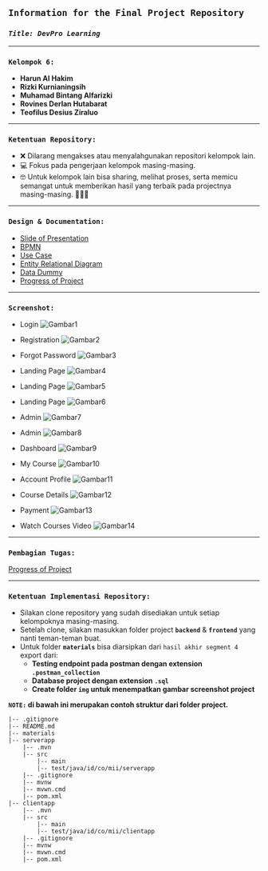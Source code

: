 ## **`Information for the Final Project Repository`**

### **_`Title: DevPro Learning`_**

---

### **`Kelompok 6:`**

- **Harun Al Hakim**
- **Rizki Kurnianingsih**
- **Muhamad Bintang Alfarizki**
- **Rovines Derlan Hutabarat**
- **Teofilus Desius Ziraluo**

---

### **`Ketentuan Repository:`**

- ❌ Dilarang mengakses atau menyalahgunakan repositori kelompok lain.
- 💻 Fokus pada pengerjaan kelompok masing-masing.
- 🤓 Untuk kelompok lain bisa sharing, melihat proses, serta memicu semangat untuk memberikan hasil yang terbaik pada projectnya masing-masing. 💪💪💪

---

### **`Design & Documentation:`**

- [Slide of Presentation](https://docs.google.com/presentation/d/1vBsycABDKSVW2u49wU9D6zn2jmZ2d-u1Ln8aIn8jeeM/edit?usp=sharing)
- [BPMN](https://drive.google.com/file/d/1btRCx5kGTLytgNJkzdVQE_1vDcpShWq-/view?usp=sharing)
- [Use Case](https://drive.google.com/file/d/1btRCx5kGTLytgNJkzdVQE_1vDcpShWq-/view?usp=sharing)
- [Entity Relational Diagram](https://drive.google.com/file/d/1btRCx5kGTLytgNJkzdVQE_1vDcpShWq-/view?usp=sharing)
- [Data Dummy](https://docs.google.com/spreadsheets/d/1ydZpEoqUuwcYv1IFHPfIrQ0GB3hgGPOUd-sXmQGy9HQ/edit?usp=sharing)
- [Progress of Project](https://docs.google.com/spreadsheets/d/19E78qnOJODgxfsP4NqAyg3y5IwQ_nZCxiMKqyV_5gkY/edit?usp=sharing)

---

### **`Screenshot:`**

- Login
  ![Gambar1](materials/img/image12.jpg)

- Registration
  ![Gambar2](materials/img/image13.jpg)

- Forgot Password
  ![Gambar3](materials/img/image14.jpg)

- Landing Page
  ![Gambar4](materials/img/image1.png)

- Landing Page
  ![Gambar5](materials/img/image2.jpg)

- Landing Page
  ![Gambar6](materials/img/image3.jpg)

- Admin
  ![Gambar7](materials/img/image4.jpg)

- Admin
  ![Gambar8](materials/img/image5.jpg)

- Dashboard
  ![Gambar9](materials/img/image6.jpg)

- My Course
  ![Gambar10](materials/img/image7.jpg)

- Account Profile
  ![Gambar11](materials/img/image8.jpg)

- Course Details
  ![Gambar12](materials/img/image9.jpg)

- Payment
  ![Gambar13](materials/img/image10.jpg)

- Watch Courses Video
  ![Gambar14](materials/img/image11.jpg)

---

### **`Pembagian Tugas:`**

[Progress of Project](https://docs.google.com/spreadsheets/d/19E78qnOJODgxfsP4NqAyg3y5IwQ_nZCxiMKqyV_5gkY/edit?usp=sharing)

---

### **`Ketentuan Implementasi Repository:`**

- Silakan clone repository yang sudah disediakan untuk setiap kelompoknya masing-masing.
- Setelah clone, silakan masukkan folder project **`backend`** & **`frontend`** yang nanti teman-teman buat.
- Untuk folder **`materials`** bisa diarsipkan dari `hasil akhir segment 4` export dari:
  - **Testing endpoint pada postman dengan extension `.postman_collection`**
  - **Database project dengan extension `.sql`**
  - **Create folder `img` untuk menempatkan gambar screenshot project**

**`NOTE:` di bawah ini merupakan contoh struktur dari folder project.**

```
|-- .gitignore
|-- README.md
|-- materials
|-- serverapp
    |-- .mvn
    |-- src
        |-- main
        |-- test/java/id/co/mii/serverapp
    |-- .gitignore
    |-- mvnw
    |-- mvwn.cmd
    |-- pom.xml
|-- clientapp
    |-- .mvn
    |-- src
        |-- main
        |-- test/java/id/co/mii/clientapp
    |-- .gitignore
    |-- mvnw
    |-- mvwn.cmd
    |-- pom.xml
```
